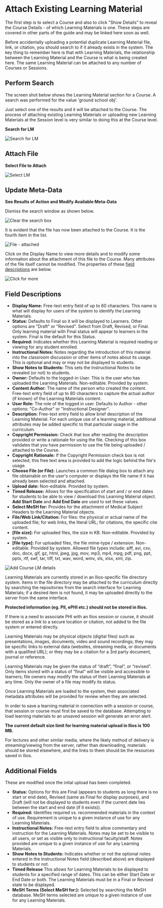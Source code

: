 # Attach Existing Learning Material

The first step is to select a Course and also to click "Show Details" to reveal the Course Details - of which Learning Materials is one. These steps are covered in other parts of the guide and may be linked here soon as well.

Before accidentally uploading a potential duplicate Learning Material file, link, or citation, you should search to if it already exists in the system. The key thing to remember here is that with Learning Materials, the relationship between the Learning Material and the Course is what is being created here. The same Learning Material can be attached to any number of Courses or Sessions.

## Perform Search

The screen shot below shows the Learning Material section for a Course. A search was performed for the value 'ground school obj'.

Just select one of the results and it will be attached to the Course. The process of attaching existing Learning Materials or uploading new Learning Materials at the Session level is very similar to doing this at the Course level.

**Search for LM**

![Search for LM](../../images/course_learning_materials/search_for_course_lm.jpg)

## Attach File

**Select File to Attach**

![Select LM](../../images/course_learning_materials/search\_for\_course\_lm\_2.jpg)

## Update Meta-Data

**See Results of Action and Modify Available Meta-Data**

Dismiss the search window as shown below.

![Clear the search box](../../images/course_learning_materials/clear_search_box.jpg)

It is evident that the file has now been attached to the Course. It is the fourth item in the list.

![File - attached](../../images/course_learning_materials/course_lm_attached.jpg)

Click on the Display Name to view more details and to modify some information about the attachment of this file to the Course. Many attributes of the file itself cannot be modified. The properties of these [field descriptions](https://iliosproject.gitbook.io/ilios-user-guide/courses-and-sessions/courses/attach-learning-materials#field-descriptions) are below.

![Click for more](../../images/course_learning_materials/course_lm_attached_2.jpg)

## Field Descriptions

* **Display Name:**  Free-text entry field of up to 60 characters. This name is what will display for users of the system to identify the Learning Materials.
* **Status:** Defaults to Final so it will be displayed to Learners.  Other options are "Draft" or "Revised".  Select from Draft, Revised, or Final. Only learning material with Final status will appear to learners in the system.  Final is the default for this Status.
* **Required:** Indicates whether this Learning Material is required reading or viewing for any student enrolled.
* **Instructional Notes:** Notes regarding the introduction of this material into the classroom discussion or other items of notes about its usage. This is optional and may or may not be displayed to students.
* **Show Notes to Students:** This sets the Instructional Notes to be revealed (or not) to students.
* **Owner:** Defaults to the logged-in User. This is the user who has uploaded the Learning Materials. Non-editable. Provided by system.
* **Content Author:** The name of the person who created the content.  Free-text entry field of up to 80 characters to capture the actual author (if known) of the Learning Materials content.
* **User Role:** The role of the logged in user.  Defaults to Author - other options:  "Co-Author" or "Instructional Designer".
* **Description:** Free-text entry field to allow brief description of the Learning Material. For each unique use of a learning material, additional attributes may be added specific to that particular usage in the curriculum.
* **Copyright Permission:** Check that box after reading the description provided or write a rationale for using the file.  Checking of this box validates that you have permission to use the file being uploaded / attached to the Course.
* **Copyright Rationale:** If the Copyright Permission check box is not selected, this free text area is provided to add the logic behind the file's usage.
* **Choose File (or File):** Launches a common file dialog box to attach any file obtainable on the user's computer or displays the file name if it has already been selected and attached.
* **Upload date:** Non-editable. Provided by system.
* **Timed Release:** Allows for the specification of start and / or end dates for students to be able to view / download this Learning Material object. **Add Start Date** and **Add End Date** are used to set these values.
* **Select MeSH for:** Provides for the attachment of Medical Subject Headers to the Learning Material objects.
* **File/Web Link/Citation:** For files: the physical or actual name of the uploaded file; for web links, the literal URL; for citations, the specific cite content.
* **[file size]:** For uploaded files, the size in KB. Non-editable. Provided by system.
* **[file type]:** For uploaded files, the file mime-type / extension. Non-editable. Provided by system.  Allowed file types include:  aiff, avi, csv, doc, docx, gif, gz, html, jpeg, jpg, mov, mp3, mp4, mpg, pdf, png, ppt, pptx, rtf, swf, tar, tiff, txt, wav, word, wmv,  xls, xlsx, xml, zip.

![Add Course LM details](../../images/course_learning_materials/add_course_lm_3.jpg)

Learning Materials are currently stored in an Ilios-specific file directory system. Items in the file directory may be attached to the curriculum directly by searching the repositories from the search interface for Learning Materials; if a desired item is not found, it may be uploaded directly to the server from the same interface.

**Protected information (eg. PII, ePHI etc.) should not be stored in Ilios.**

If there is a need to associate PHI with an Ilios session or course, it should be stored as a link to a secure location or citation, not added to the file system or entered directly.

Learning Materials may be physical objects (digital files) such as presentations, images, documents, video and sound recordings; they may be specific links to external data (websites, streaming media, or documents with a qualified URL); or they may be a citation for a 3rd party document, journal or reference.

Learning Materials may be given the status of “draft”, “final”, or “revised”. Only items stored with a status of “final” will be visible and accessible to learners; file owners may modify the status of their Learning Materials at any time. Only the owner of a file may modify its status.

Once Learning Materials are loaded to the system, their associated metadata attributes will be provided for review when they are selected.

In order to save a learning material in connection with a session or course, that session or course must first be saved to the database. Attempting to load learning materials to an unsaved session will generate an error alert.

**The current default size limit for learning material upload in Ilios is 100 MB.**

For lectures and other similar media, where the likely method of delivery is streaming/viewing from the server, rather than downloading, materials should be stored elsewhere, and the links to them should be the resources saved in Ilios.

## Additional Fields 

These are modified once the inital upload has been completed.

* **Status:** Options for this are Final (appears to students as long there is no start or end date), Revised (same as Final for display purposes), and Draft (will not be displayed to students even if the current date lies between the start and end date (if it exists)).
* **Required:** Identifies required vs. recommended materials in the context of use. Requirement is unique to a given instance of use for any Learning Materials.
* **Instructional Notes:** Free-text entry field to allow commentary and instruction for the Learning Materials. Notes may be set to be visible to all users, or set as visible only to instructional faculty/staff. Notes provided are unique to a given instance of use for any Learning Materials.
* **Show Notes to Students:** Indicates whether or not the optional notes entered in the Instructional Notes field (described above) are displayed to students or not.
* **Timed Release** This allows for Learning Materials to be displayed to students for a specified range of dates. This can be either Start Date or End Date or both. The Learning Materials must be in a Final or Revised state to be displayed.
* **MeSH Terms (Select MeSH for:):** Selected by searching the MeSH database. MeSH terms selected are unique to a given instance of use for any Learning Materials.
